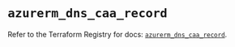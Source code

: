 # `azurerm_dns_caa_record`

Refer to the Terraform Registry for docs: [`azurerm_dns_caa_record`](https://registry.terraform.io/providers/hashicorp/azurerm/4.40.0/docs/resources/dns_caa_record).
